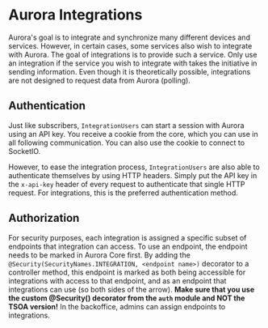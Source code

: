 # Aurora Integrations

Aurora's goal is to integrate and synchronize many different devices and services. However, in certain cases, some
services also wish to integrate with Aurora. The goal of integrations is to provide such a service. Only use an
integration if the service you wish to integrate with takes the initiative in sending information. Even though it is
theoretically possible, integrations are not designed to request data from Aurora (polling).

## Authentication

Just like subscribers, `IntegrationUsers` can start a session with Aurora using an API key. You receive a cookie from
the core, which you can use in all following communication. You can also use the cookie to connect to SocketIO.

However, to ease the integration process, `IntegrationUsers` are also able to authenticate themselves by using HTTP
headers. Simply put the API key in the `x-api-key` header of every request to authenticate that single HTTP
request. For integrations, this is the preferred authentication method.

## Authorization

For security purposes, each integration is assigned a specific subset of endpoints that integration can access.
To use an endpoint, the endpoint needs to be marked in Aurora Core first. By adding the
`@Security(SecurityNames.INTEGRATION, <endpoint name>)` decorator to a controller method, this endpoint is marked as
both being accessible for integrations with access to that endpoint, and as an endpoint that integrations can use
(so both sides of the arrow). **Make sure that you use the custom @Security() decorator from the `auth` module and NOT
the TSOA version!** In the backoffice, admins can assign endpoints to integrations.
